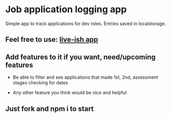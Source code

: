 # Job application logging app

Simple app to track applications for dev roles. Entries saved in localstorage.

## Feel free to use: [live-ish app](https://630956420c6102000839e09d--monumental-salmiakki-10b0ac.netlify.app/)

## Add features to it if you want, need/upcoming features

* Be able to filter and see applications that made 1st, 2nd, assessment stages checking for dates

* Any other feature you think would be nice and helpful


## Just fork and npm i to start